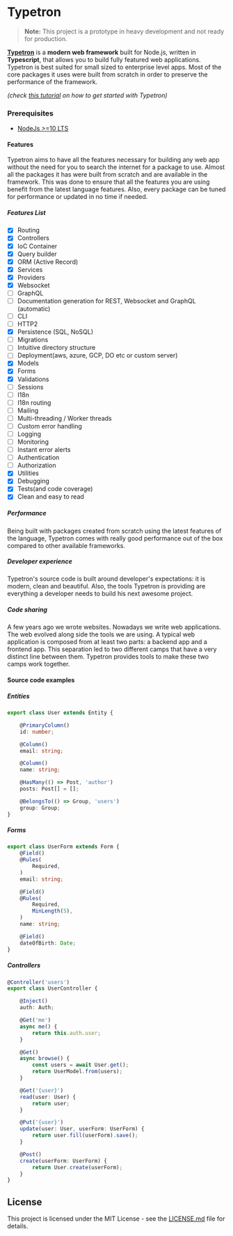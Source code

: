 # Typetron
> **Note:** This project is a prototype in heavy development and not ready for production. 

**[Typetron](https://typetron.org)** is a **modern web framework** built for Node.js, written in **Typescript**, that
allows you to build fully featured web applications. 
Typetron is best suited for small sized to enterprise level apps.
Most of the core packages it uses were built from scratch in order to preserve the performance of the framework. 

_(check [this tutorial](https://typetron.org/tutorials/blog) on how to get started with Typetron)_

### Prerequisites
- [NodeJs >=10 LTS](https://nodejs.org)

#### Features
Typetron aims to have all the features necessary for building any web app without the need for you
to search the internet for a package to use. Almost all the packages it has were built from scratch and are 
available in the framework. 
This was done to ensure that all the features you are using benefit from the latest language features. 
Also, every package can be tuned for performance or updated in no time if needed.

##### Features List

* [x] Routing
* [x] Controllers
* [x] IoC Container
* [x] Query builder
* [x] ORM (Active Record)
* [x] Services
* [x] Providers
* [x] Websocket
* [ ] GraphQL
* [ ] Documentation generation for REST, Websocket and GraphQL (automatic)
* [ ] CLI
* [ ] HTTP2
* [x] Persistence (SQL, NoSQL)
* [ ] Migrations
* [ ] Intuitive directory structure
* [ ] Deployment(aws, azure, GCP, DO etc or custom server)
* [x] Models
* [x] Forms
* [x] Validations
* [ ] Sessions
* [ ] I18n
* [ ] I18n routing
* [ ] Mailing
* [ ] Multi-threading / Worker threads
* [ ] Custom error handling
* [ ] Logging
* [ ] Monitoring
* [ ] Instant error alerts
* [ ] Authentication
* [ ] Authorization
* [x] Utilities
* [x] Debugging
* [x] Tests(and code coverage)
* [x] Clean and easy to read

##### Performance
Being built with packages created from scratch using the latest features of the language, Typetron comes with
really good performance out of the box compared to other available frameworks.

##### Developer experience
Typetron's source code is built around developer's expectations: it is modern, clean and beautiful.
Also, the tools Typetron is providing are everything a developer needs to build his next awesome project.

##### Code sharing
A few years ago we wrote websites. Nowadays we write web applications. The web evolved along side the tools we are
using. A typical web application is composed from at least two parts: a backend app and a frontend app.
This separation led to two different camps that have a very distinct line between them. Typetron provides tools to make
these two camps work together. 

#### Source code examples

##### Entities 
```ts
export class User extends Entity {

    @PrimaryColumn()
    id: number;

    @Column()
    email: string;

    @Column()
    name: string;

    @HasMany(() => Post, 'author')
    posts: Post[] = [];

    @BelongsTo(() => Group, 'users')
    group: Group;
}
```
##### Forms
```ts
export class UserForm extends Form {
    @Field()
    @Rules(
        Required,
    )
    email: string;

    @Field()
    @Rules(
        Required,
        MinLength(5),
    )
    name: string;

    @Field()
    dateOfBirth: Date;
}
``` 

##### Controllers
```ts
@Controller('users')
export class UserController {

    @Inject()
    auth: Auth;

    @Get('me')
    async me() {
        return this.auth.user;
    }

    @Get()
    async browse() {
        const users = await User.get();
        return UserModel.from(users);
    }

    @Get('{user}')
    read(user: User) {
        return user;
    }

    @Put('{user}')
    update(user: User, userForm: UserForm) {
        return user.fill(userForm).save();
    }

    @Post()
    create(userForm: UserForm) {
        return User.create(userForm);
    }
}

```

## License
This project is licensed under the MIT License - see the [LICENSE.md](LICENSE.md) file for details.

